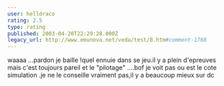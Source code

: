 ```yaml
---
user: helldraco
rating: 2.5
type: rating
published: 2003-04-20T22:29:28.000Z
legacy_url: http://www.emunova.net/veda/test/8.htm#comment-1768
---
```

waaaa ...pardon je baille !quel ennuie dans se jeu.il y a plein d'epreuves mais c'est toujours pareil et le "pilotage" ....bof je voit pas ou est le cote simulation .je ne le conseille vraiment pas,il y a beaucoup mieux sur dc